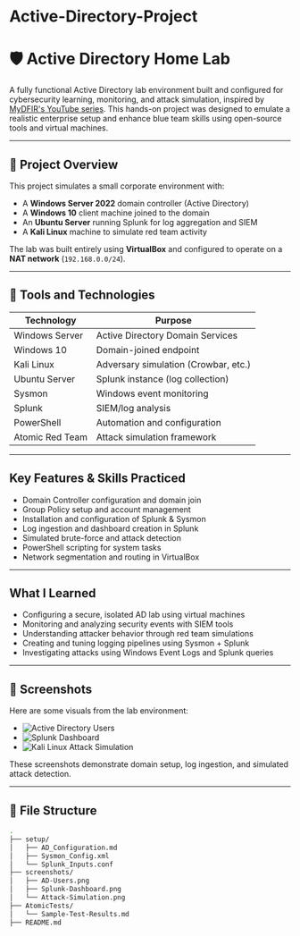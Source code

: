# Active-Directory-Project

# 🛡️ Active Directory Home Lab

A fully functional Active Directory lab environment built and configured for cybersecurity learning, monitoring, and attack simulation, inspired by [MyDFIR's YouTube series](https://www.youtube.com/@MyDFIR). This hands-on project was designed to emulate a realistic enterprise setup and enhance blue team skills using open-source tools and virtual machines.

---

## 📌 Project Overview

This project simulates a small corporate environment with:
- A **Windows Server 2022** domain controller (Active Directory)
- A **Windows 10** client machine joined to the domain
- An **Ubuntu Server** running Splunk for log aggregation and SIEM
- A **Kali Linux** machine to simulate red team activity

The lab was built entirely using **VirtualBox** and configured to operate on a **NAT network** (`192.168.0.0/24`).

---

## 🧰 Tools and Technologies

| Technology     | Purpose                              |
|----------------|--------------------------------------|
| Windows Server | Active Directory Domain Services     |
| Windows 10     | Domain-joined endpoint               |
| Kali Linux     | Adversary simulation (Crowbar, etc.) |
| Ubuntu Server  | Splunk instance (log collection)     |
| Sysmon         | Windows event monitoring             |
| Splunk         | SIEM/log analysis                    |
| PowerShell     | Automation and configuration         |
| Atomic Red Team| Attack simulation framework          |

---

##  Key Features & Skills Practiced

-  Domain Controller configuration and domain join
-  Group Policy setup and account management
-  Installation and configuration of Splunk & Sysmon
-  Log ingestion and dashboard creation in Splunk
-  Simulated brute-force and attack detection
-  PowerShell scripting for system tasks
-  Network segmentation and routing in VirtualBox

---

##  What I Learned

- Configuring a secure, isolated AD lab using virtual machines
- Monitoring and analyzing security events with SIEM tools
- Understanding attacker behavior through red team simulations
- Creating and tuning logging pipelines using Sysmon + Splunk
- Investigating attacks using Windows Event Logs and Splunk queries

---

## 📸 Screenshots

Here are some visuals from the lab environment:

- ![Active Directory Users](./screenshots/AD-Users.png)
- ![Splunk Dashboard](./screenshots/Splunk-Dashboard.png)
- ![Kali Linux Attack Simulation](./screenshots/Attack-Simulation.png)

These screenshots demonstrate domain setup, log ingestion, and simulated attack detection.

---


## 📂 File Structure

```bash
.
├── setup/
│   ├── AD_Configuration.md
│   ├── Sysmon_Config.xml
│   └── Splunk_Inputs.conf
├── screenshots/
│   ├── AD-Users.png
│   ├── Splunk-Dashboard.png
│   └── Attack-Simulation.png
├── AtomicTests/
│   └── Sample-Test-Results.md
├── README.md
